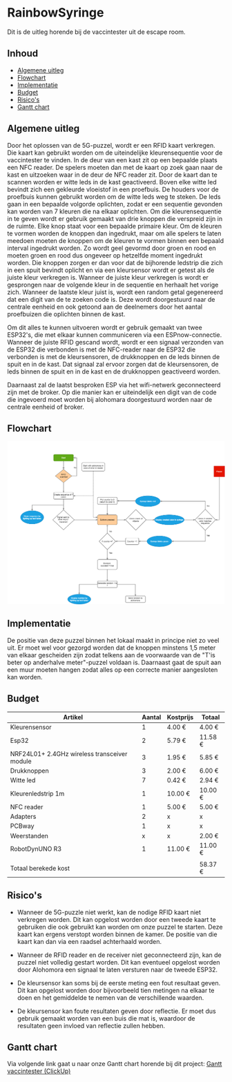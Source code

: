 # RainbowSyringe
Dit is de uitleg horende bij de vaccintester uit de escape room.

## Inhoud

- [Algemene uitleg](#algemene-uitleg)
- [Flowchart](#flowchart)
- [Implementatie](#implementatie)
- [Budget](#budget)
- [Risico's](#risicos)
- [Gantt chart](#gantt-chart)

## Algemene uitleg

Door het oplossen van de 5G-puzzel, wordt er een RFID kaart verkregen. Die kaart kan gebruikt worden om de uiteindelijke kleurensequentie voor de vaccintester te vinden. In de deur van een kast zit op een bepaalde plaats een NFC reader. De spelers moeten dan met de kaart op zoek gaan naar de kast en uitzoeken waar in de deur de NFC reader zit. Door de kaart dan te scannen worden er witte leds in de kast geactiveerd. Boven elke witte led bevindt zich een gekleurde vloeistof in een proefbuis. De houders voor de proefbuis kunnen gebruikt worden om de witte leds weg te steken. De leds gaan in een bepaalde volgorde oplichten, zodat er een sequentie gevonden kan worden van 7 kleuren die na elkaar oplichten. Om die kleurensequentie in te geven wordt er gebruik gemaakt van drie knoppen die verspreid zijn in de ruimte. Elke knop staat voor een bepaalde primaire kleur. Om de kleuren te vormen worden de knoppen dan ingedrukt, maar om alle spelers te laten meedoen moeten de knoppen om de kleuren te vormen binnen een bepaald interval ingedrukt worden. Zo wordt geel gevormd door groen en rood en moeten groen en rood dus ongeveer op hetzelfde moment ingedrukt worden. Die knoppen zorgen er dan voor dat de bijhorende ledstrip die zich in een spuit bevindt oplicht en via een kleursensor wordt er getest als de juiste kleur verkregen is. Wanneer de juiste kleur verkregen is wordt er gesprongen naar de volgende kleur in de sequentie en herhaalt het vorige zich. Wanneer de laatste kleur juist is, wordt een random getal gegenereerd dat een digit van de te zoeken code is. Deze wordt doorgestuurd naar de centrale eenheid en ook getoond aan de deelnemers door het aantal proefbuizen die oplichten binnen de kast.

Om dit alles te kunnen uitvoeren wordt er gebruik gemaakt van twee ESP32's, die met elkaar kunnen communiceren via een ESPnow-connectie. Wanneer de juiste RFID gescand wordt, wordt er een signaal verzonden van de ESP32 die verbonden is met de NFC-reader naar de ESP32 die verbonden is met de kleursensoren, de drukknoppen en de leds binnen de spuit en in de kast. Dat signaal zal ervoor zorgen dat de kleursensoren, de leds binnen de spuit en in de kast en de drukknoppen geactiveerd worden.

Daarnaast zal de laatst besproken ESP via het wifi-netwerk geconnecteerd zijn met de broker. Op die manier kan er uiteindelijk een digit van de code die ingevoerd moet worden bij alohomara doorgestuurd worden naar de centrale eenheid of broker.

## Flowchart

![Flowchart_vaccintester](https://github.com/ViktorMorre/RainbowSyringe/blob/main/Vaccintester_flowchart.png)

## Implementatie

De positie van deze puzzel binnen het lokaal maakt in principe niet zo veel uit. Er moet wel voor gezorgd worden dat de knoppen minstens 1,5 meter van elkaar gescheiden zijn zodat telkens aan de voorwaarde van de "T'is beter op anderhalve meter"-puzzel voldaan is. Daarnaast gaat de spuit aan een muur moeten hangen zodat alles op een correcte manier aangesloten kan worden.

## Budget

| Artikel                                      | Aantal | Kostprijs | Totaal  |
|----------------------------------------------|--------|-----------|---------|
| Kleurensensor                                | 1      | 4.00 €    | 4.00 €  |
| Esp32                                        | 2      | 5.79 €    | 11.58 € |
| NRF24L01+ 2.4GHz wireless transceiver module | 3      | 1.95 €    | 5.85 €  |
| Drukknoppen                                  | 3      | 2.00 €    | 6.00 €  |
| Witte led                                    | 7      | 0.42 €    | 2.94 €  |
| Kleurenledstrip 1m                           | 1      | 10.00 €   | 10.00 € |
| NFC reader                                   | 1      | 5.00 €    | 5.00 €  |
| Adapters                                     | 2      | x         | x       |
| PCBway                                       | 1      | x         | x       |
| Weerstanden                                  | x      | x         | 2.00 €  |
| RobotDynUNO R3                               | 1      | 11.00 €   | 11.00 € |
|                                              |        |           |         |
| Totaal berekede kost                         |        |           | 58.37 € |

## Risico's

- Wanneer de 5G-puzzle niet werkt, kan de nodige RFID kaart niet verkregen worden. Dit kan opgelost worden door een tweede kaart te gebruiken die ook gebruikt kan worden om onze puzzel te starten. Deze kaart kan ergens verstopt worden binnen de kamer. De positie van die kaart kan dan via een raadsel achterhaald worden.

- Wanneer de RFID reader en de receiver niet geconnecteerd zijn, kan de puzzel niet volledig gestart worden. Dit kan eventueel opgelost worden door Alohomora een signaal te laten versturen naar de tweede ESP32. 

- De kleursensor kan soms bij de eerste meting een fout resultaat geven. Dit kan opgelost worden door bijvoorbeeld tien metingen na elkaar te doen en het gemiddelde te nemen van de verschillende waarden.

- De kleursensor kan foute resultaten geven door reflectie. Er moet dus gebruik gemaakt worden van een buis die mat is, waardoor de resultaten geen invloed van reflectie zullen hebben.

## Gantt chart

Via volgende link gaat u naar onze Gantt chart horende bij dit project: 
[Gantt vaccintester (ClickUp)](https://share.clickup.com/g/h/4dne7-50/c3532202026c060)

